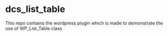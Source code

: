 # dcs_list_table
This repo contains the wordpress plugin which is made to demonstrate the use of WP_List_Table class

